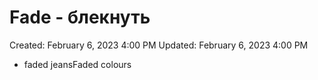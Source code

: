 # Fade - блекнуть

Created: February 6, 2023 4:00 PM
Updated: February 6, 2023 4:00 PM

- faded jeansFaded colours
